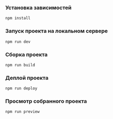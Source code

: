 ### Установка зависимостей

`npm install`

### Запуск проекта на локальном сервере

`npm run dev`

### Сборка проекта

`npm run build`

### Деплой проекта

`npm run deploy`

### Просмотр собранного проекта

`npm run preview`
